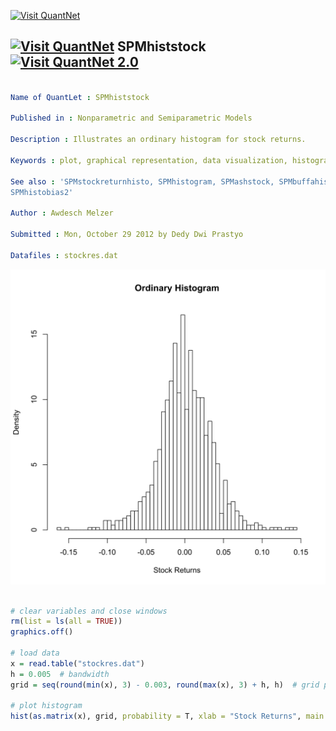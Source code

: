 
[<img src="https://github.com/QuantLet/Styleguide-and-Validation-procedure/blob/master/pictures/banner.png" alt="Visit QuantNet">](http://quantlet.de/index.php?p=info)

## [<img src="https://github.com/QuantLet/Styleguide-and-Validation-procedure/blob/master/pictures/qloqo.png" alt="Visit QuantNet">](http://quantlet.de/) **SPMhiststock** [<img src="https://github.com/QuantLet/Styleguide-and-Validation-procedure/blob/master/pictures/QN2.png" width="60" alt="Visit QuantNet 2.0">](http://quantlet.de/d3/ia)

```yaml

Name of QuantLet : SPMhiststock

Published in : Nonparametric and Semiparametric Models

Description : Illustrates an ordinary histogram for stock returns.

Keywords : plot, graphical representation, data visualization, histogram, financial, returns, asset

See also : 'SPMstockreturnhisto, SPMhistogram, SPMashstock, SPMbuffahisto, SPMHistoConstruct,
SPMhistobias2'

Author : Awdesch Melzer

Submitted : Mon, October 29 2012 by Dedy Dwi Prastyo

Datafiles : stockres.dat

```

![Picture1](SPMhiststock-1.png)


```r

# clear variables and close windows
rm(list = ls(all = TRUE))
graphics.off()

# load data
x = read.table("stockres.dat")
h = 0.005  # bandwidth
grid = seq(round(min(x), 3) - 0.003, round(max(x), 3) + h, h)  # grid points

# plot histogram
hist(as.matrix(x), grid, probability = T, xlab = "Stock Returns", main = "Ordinary Histogram")

```
